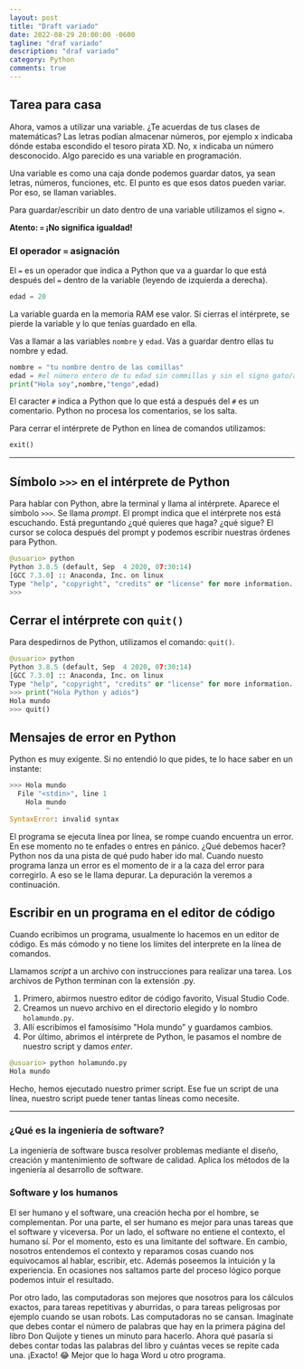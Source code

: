 ```yaml
---
layout: post
title: "Draft variado"
date: 2022-08-29 20:00:00 -0600
tagline: "draf variado"
description: "draf variado"
category: Python
comments: true
---
```


## Tarea para casa  

Ahora, vamos a utilizar una variable. ¿Te acuerdas de tus clases de matemáticas? Las letras podían almacenar números, por ejemplo x indicaba dónde estaba escondido el tesoro pirata XD. No, x indicaba un número desconocido. Algo parecido es una variable en programación.

Una variable es como una caja donde podemos guardar datos, ya sean letras, números, funciones, etc. El punto es que esos datos pueden variar. Por eso, se llaman variables.  

Para guardar/escribir un dato dentro de una variable utilizamos el signo `=`.

**Atento: `=` ¡No significa igualdad!**  

### El operador `=` asignación  

El `=` es un operador que indica a Python que va a guardar lo que está después del `=` dentro de la variable (leyendo de izquierda a derecha).  

```python
edad = 20
```

La variable guarda en la memoria RAM ese valor. Si cierras el intérprete, se pierde la variable y lo que tenías guardado en ella.  

Vas a llamar a las variables `nombre` y `edad`. Vas a guardar dentro ellas tu nombre y edad.  

```python
nombre = "tu nombre dentro de las comillas"
edad = #el número entero de tu edad sin commillas y sin el signo gato/almohadilla/número
print("Hola soy",nombre,"tengo",edad)
```

El caracter `#` indica a Python que lo que está a después del `#` es un comentario. Python no procesa los comentarios, se los salta.  

Para cerrar el intérprete de Python en línea de comandos utilizamos:  

```python
exit()
```


*********
## Símbolo `>>>` en el intérprete de Python  

Para hablar con Python, abre la terminal y llama al intérprete. Aparece el símbolo `>>>`. Se llama *prompt*. El prompt indica que el intérprete nos está escuchando. Está preguntando ¿qué quieres que haga? ¿qué sigue?  El cursor se coloca después del prompt y podemos escribir nuestras órdenes para Python.  

```python
@usuario> python
Python 3.8.5 (default, Sep  4 2020, 07:30:14) 
[GCC 7.3.0] :: Anaconda, Inc. on linux
Type "help", "copyright", "credits" or "license" for more information.
>>> 
```

## Cerrar el intérprete con `quit()`

Para despedirnos de Python, utilizamos el comando: `quit()`.

```python
@usuario> python
Python 3.8.5 (default, Sep  4 2020, 07:30:14) 
[GCC 7.3.0] :: Anaconda, Inc. on linux
Type "help", "copyright", "credits" or "license" for more information.
>>> print("Hola Python y adiós")
Hola mundo
>>> quit()
```

## Mensajes de error en Python

Python es muy exigente. Si no entendió lo que pides, te lo hace saber en un instante:  

```python
>>> Hola mundo
  File "<stdin>", line 1
    Hola mundo
         ^
SyntaxError: invalid syntax
```

El programa se ejecuta línea por línea, se rompe cuando encuentra un error. En ese momento no te enfades o entres en pánico. ¿Qué debemos hacer? Python nos da una pista de qué pudo haber ido mal. Cuando nuesto programa lanza un error es el momento de ir a la caza del error para corregirlo. A eso se le llama depurar. La depuración la veremos a continuación.  

## Escribir en un programa en el editor de código  

Cuando ecribimos un programa, usualmente lo hacemos en un editor de código. Es más cómodo y no tiene los límites del interprete en la línea de comandos.  

Llamamos *script* a un archivo con instrucciones para realizar una tarea. Los archivos de Python terminan con la extensión .py.

1. Primero, abirmos nuestro editor de código favorito, Visual Studio Code.
2. Creamos un nuevo archivo en el directorio elegido y lo nombro `holamundo.py`.
3. Allí escribimos el famosísimo "Hola mundo" y guardamos cambios.
4. Por último, abrimos el intérprete de Python, le pasamos el nombre de nuestro script y damos *enter*.

```python
@usuario> python holamundo.py
Hola mundo
```

Hecho, hemos ejecutado nuestro primer script. Ese fue un script de una línea, nuestro script puede tener tantas líneas como necesite.  

**********



### ¿Qué es la ingeniería de software?  

La ingeniería de software busca resolver problemas mediante el diseño, creación y mantenimiento de software de calidad. Aplica los métodos de la ingeniería al desarrollo de software.  

### Software y los humanos  

El ser humano y el software, una creación hecha por el hombre, se complementan. Por una parte, el ser humano es mejor para unas tareas que el software y viceversa. Por un lado, el software no entiene el contexto, el humano sí. Por el momento, esto es una limitante del software. En cambio, nosotros entendemos el contexto y reparamos cosas cuando nos equivocamos al hablar, escribir, etc. Además poseemos la intuición y la experiencia. En ocasiones nos saltamos parte del proceso lógico porque podemos intuir el resultado.  

Por otro lado, las computadoras son mejores que nosotros para los cálculos exactos, para tareas repetitivas y aburridas, o para tareas peligrosas por ejemplo cuando se usan robots. Las computadoras no se cansan. Imagínate que debes contar el número de palabras que hay en la primera página del libro Don Quijote y tienes un minuto para hacerlo. Ahora qué pasaría si debes contar todas las palabras del libro y cuántas veces se repite cada una. ¡Exacto! 😂 Mejor que lo haga Word u otro programa.  
